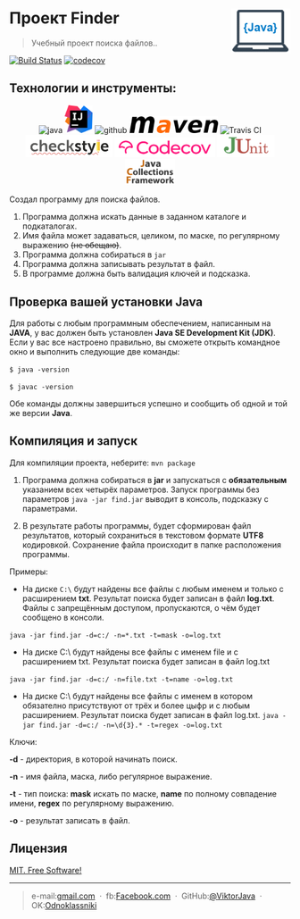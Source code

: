 # Проект Finder [<img alt="Logo" src="images/logo.png" height="80" align="right"/>](https://www.vectorlogo.zone)
> Учебный проект поиска файлов..

[![Build Status](https://app.travis-ci.com/ViktorJava/Finder.svg?branch=master)](https://app.travis-ci.com/ViktorJava/Finder)
[![codecov](https://codecov.io/gh/ViktorJava/Finder/branch/master/graph/badge.svg?token=tt2knqhxMN)](https://codecov.io/gh/ViktorJava/Finder)

## Технологии и инструменты:
<p align="center">
<img src="https://www.vectorlogo.zone/logos/java/java-ar21.svg" alt="java" width="120" height="60"/>
<img src="images/idea.png" alt="intellij" height="50"/>
<img src="https://www.vectorlogo.zone/logos/github/github-ar21.svg" alt="github" height="70"/>
<img src="images/maven.png" alt="maven" height="30"/>
<img src="https://www.vectorlogo.zone/logos/travis-ci/travis-ci-ar21.svg" alt="Travis CI" width="120" height="60"/>
<img src="images/checkstyle.png" alt="CheckStyle"  height="40"/>
<img src="images/codecov.png" alt="Codecov"  height="35"/>
<img src="images/junit.png" alt="JUnit"  height="40"/>
<img src="images/jcf.png" alt="JCF"  width="90"/>
</p>

 Создал программу для поиска файлов.

1. Программа должна искать данные в заданном каталоге и подкаталогах.
2. Имя файла может задаваться, целиком, по маске, по регулярному выражению ~~(не обещаю)~~.
3. Программа должна собираться в `jar` 
4. Программа должна записывать результат в файл.
5. В программе должна быть валидация ключей и подсказка.

## Проверка вашей установки Java
Для работы с любым программным обеспечением, написанным на **JAVA**, у вас должен быть установлен **Java SE Development Kit (JDK)**. Если у вас все настроено правильно, вы сможете открыть командное окно и выполнить следующие две команды:

`$ java -version`

`$ javac -version`

Обе команды должны завершиться успешно и сообщить об одной и той же версии **Java**.

## Компиляция и запуск
Для компиляции проекта, неберите: `mvn package`

1. Программа должна собираться в **jar** и запускаться с **обязательным** указанием всех четырёх параметров.
Запуск программы без параметров `java -jar find.jar` выводит в консоль, подсказку с параметрами.

2. В результате работы программы, будет сформирован файл результатов, который сохраниться 
в текстовом формате **UTF8** кодировкой. Сохранение файла происходит в папке расположения программы.

Примеры:

* На диске `C:\` будут найдены все файлы с любым именем и только с расширением **txt**. 
Результат поиска будет записан в файл **log.txt**. Файлы с запрещённым доступом, пропускаются,
о чём будет сообщено в консоли.

`java -jar find.jar -d=c:/ -n=*.txt -t=mask -o=log.txt`

* На диске C:\ будут найдены все файлы с именем file и с расширением txt. 
Результат поиска будет записан в файл log.txt

`java -jar find.jar -d=c:/ -n=file.txt -t=name -o=log.txt`

* На диске C:\ будут найдены все файлы с именем в котором обязателно присутствуют от трёх и более цыфр 
и с любым расширением. Результат поиска будет записан в файл log.txt.
`java -jar find.jar -d=c:/ -n=\d{3}.* -t=regex -o=log.txt`

Ключи:

**-d** - директория, в которой начинать поиск.<p>
**-n** - имя файла, маска, либо регулярное выражение.<p>
**-t** - тип поиска: **mask** искать по маске, **name** по полному совпадение имени, **regex** по регулярному выражению.<p>
**-o** - результат записать в файл.<p>

## Лицензия
	
[MIT. Free Software!](https://github.com/ViktorJava/job4j/tree/master/LICENSE)

---

>e-mail:[gmail.com](mailto:gipsyscrew@gmail.com) &nbsp;&middot;&nbsp;
>fb:[Facebook.com](https://www.facebook.com/viktor.vdovichenko) &nbsp;&middot;&nbsp;
> GitHub:[@ViktorJava](https://github.com/ViktorJava) &nbsp;&middot;&nbsp;
> OK:[Odnoklassniki](https://ok.ru/profile/571539586668)

